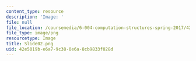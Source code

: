 ```yaml
---
content_type: resource
description: 'Image: '
file: null
file_location: /coursemedia/6-004-computation-structures-spring-2017/42e5019be6a79c380e6a8cb9833f028d_Slide02.png
file_type: image/png
resourcetype: Image
title: Slide02.png
uid: 42e5019b-e6a7-9c38-0e6a-8cb9833f028d
---
```

